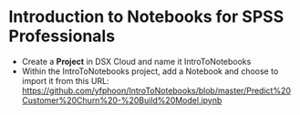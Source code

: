 # Introduction to Notebooks for SPSS Professionals
- Create a **Project** in DSX Cloud and name it IntroToNotebooks
- Within the IntroToNotebooks project, add a Notebook and choose to import it from this URL: 
  https://github.com/yfphoon/IntroToNotebooks/blob/master/Predict%20Customer%20Churn%20-%20Build%20Model.ipynb
